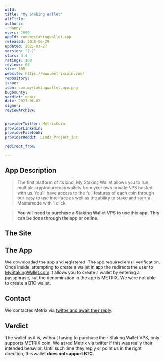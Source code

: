 ```yaml
---
wsId:
title: "My Staking Wallet"
altTitle:
authors:
- danny
users: 1000
appId: com.mystakingwallet.app
released: 2018-06-29
updated: 2021-03-27
version: "2.2"
stars: 4.4
ratings: 108
reviews: 64
size: 10M
website: https://www.metrixcoin.com/
repository:
issue:
icon: com.mystakingwallet.app.png
bugbounty:
verdict: nobtc
date: 2021-08-02
signer:
reviewArchive:


providerTwitter: MetrixCoin
providerLinkedIn:
providerFacebook:
providerReddit: Linda_Project_Inc

redirect_from:

---
```



## App Description

> The first platform of its kind, My Staking Wallet allows you to run multiple cryptocurrency wallets from your own private VPS hosted with us. You'll have access to the full features of each coin through our easy to use interface as well as the ability to stake and start a Masternode with 1 click.

> **You will need to purchase a Staking Wallet VPS to use this app. This can be done through the app or online.**

## The Site

## The App

We downloaded the app and registered. The app required email verification. Once inside, attempting to create a wallet in app the redirects the user to [MyStakingWallet.com](https://mystakingwallet.com) It allows you to create a wallet by entering a passphrase, but the denomination in the app is METRIX. We were not able to create a BTC wallet.

## Contact

We contacted Metrix via [twitter and await their reply](https://twitter.com/BitcoinWalletz/status/1455777890788732932).

## Verdict

The wallet as it is, without having to purchase their Staking Wallet VPS, only supports METRIX coin. We asked Metrix via twitter if this was really their intended behavior. Until such time they reply or point us in the right direction, this wallet **does not support BTC.**
